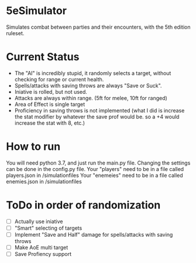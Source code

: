 # 5eSimulator
Simulates combat between parties and their encounters, with the 5th edition ruleset.

# Current Status
- The "AI" is incredibly stupid, it randomly selects a target, without checking for range or current health.
- Spells/attacks with saving throws are always "Save or Suck".
- Iniative is rolled, but not used.
- Attacks are always within range. (5ft for melee, 10ft for ranged)
- Area of Effect is single target
- Proficiency in saving throws is not implemented (what I did is increase the stat modifier by whatever the save prof would be. so a +4 would increase the stat with 8, etc.)

# How to run
You will need python 3.7, and just run the main.py file.
Changing the settings can be done in the config.py file.
Your "players" need to be in a file called players.json in /simulationfiles
Your "enemeies" need to be in a file called enemies.json in /simulationfiles

# ToDo in order of randomization
- [ ] Actually use iniative
- [ ] "Smart" selecting of targets
- [ ] Implement "Save and Half" damage for spells/attacks with saving throws
- [ ] Make AoE multi target
- [ ] Save Profiency support
